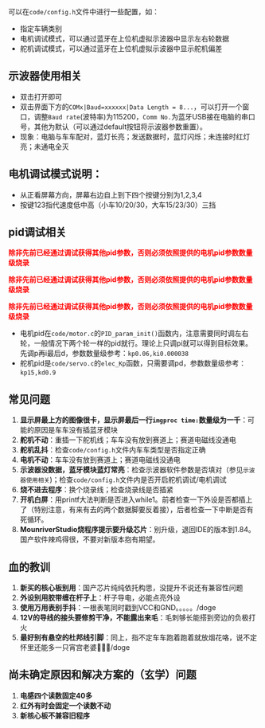 可以在`code/config.h`文件中进行一些配置，如：
- 指定车辆类别
- 电机调试模式，可以通过蓝牙在上位机虚拟示波器中显示左右轮数据
- 舵机调试模式，可以通过蓝牙在上位机虚拟示波器中显示舵机偏差

## 示波器使用相关

- 双击打开即可
- 双击界面下方的`COMx|Baud=xxxxxx|Data Length = 8...`，可以打开一个窗口，调整`Baud rate`(波特率)为115200，`Comm No.`为蓝牙USB接在电脑的串口号，其他为默认（可以通过default按钮将示波器参数重置）。
- 现象：电脑与车车配对，蓝灯长亮；发送数据时，蓝灯闪烁；未连接时红灯亮；未通电全灭

## 电机调试模式说明：

- 从正看屏幕方向，屏幕右边自上到下四个按键分别为1,2,3,4
- 按键123指代速度低中高（小车10/20/30，大车15/23/30）三挡

## pid调试相关

**<font color="#FF0000">除非先前已经通过调试获得其他pid参数，否则必须依照提供的电机pid参数数量级烧录</font>**

**<font color="#FF0000">除非先前已经通过调试获得其他pid参数，否则必须依照提供的电机pid参数数量级烧录</font>**

**<font color="#FF0000">除非先前已经通过调试获得其他pid参数，否则必须依照提供的电机pid参数数量级烧录</font>**

- 电机pid在`code/motor.c`的`PID_param_init()`函数内，注意需要同时调左右轮，一般情况下两个轮一样的pid就行。理论上只调pi就可以得到目标效果。先调p再i最后d，参数数量级参考：`kp0.06,ki0.000038`
- 舵机pid是`code/servo.c`的`elec_Kp`函数，只需要调pd，参数数量级参考：`kp15,kd0.9`

## 常见问题

1. **显示屏最上方的图像很卡，显示屏最后一行`imgproc time:`数量级为一千**：可能的原因是车车没有插蓝牙模块
2. **舵机不动**：重插一下舵机线；车车没有放到赛道上；赛道电磁线没通电
3. **舵机乱抖**：检查`code/config.h`文件内车车类型是否指定正确
4. **电机不动**：车车没有放到赛道上；赛道电磁线没通电
5. **示波器没数据，蓝牙模块蓝灯常亮**：检查示波器软件参数是否填对（参见`示波器使用相关`)；检查`code/config.h`文件内是否开启舵机调试/电机调试
6. **烧不进去程序**：换个烧录线；检查烧录线是否插紧
7. **开机白屏**：用printf大法判断是否进入while1。前者检查一下外设是否都插上了（特别注意，有来有去的两个数据脚要反着接），后者检查一下中断是否有死循环。
8. **MounriverStudio烧程序提示要升级芯片**：别升级，退回IDE的版本到1.84。国产软件辣鸡得很，不要对新版本抱有期望。

## 血的教训
1. **新买的核心板别用**：国产芯片纯纯依托构思，没提升不说还有兼容性问题
2. **外设别用胶带缠在杆子上**：杆子导电，必能点亮外设
3. **使用万用表别手抖**：一根表笔同时戳到VCC和GND。。。。。/doge
4. **12V的导线的接头要修剪干净，不能露出来毛**：毛刺够长能搭到旁边的负极打火
5. **最好别有悬空的杜邦线引脚**：同上，指不定车车跑着跑着就放烟花咯，说不定怀里还能多一只宵宫老婆🤤🤤🤤/doge

## 尚未确定原因和解决方案的（玄学）问题
1. **电感四个读数固定40多**
2. **红外有时会固定一个读数不动**
3. **新核心板不兼容旧程序**
